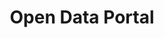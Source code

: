 ---
layout: tool
name: dataportal
title: Open Data Portal
external-url: data.code4sa.org
image: dataportal.png
homepage: true
logo: 
oneliner: A wide range of datasets from medicine prices to civil marriages
opener: Our data portal is home to orphaned or esoteric datasets that you might find difficult to find elsewhere.
tool-info:
- bullet: Search for datasets by category, keyword or type
- bullet: Explore, analyse, visualise and download data
- bullet: Add new datasets by emailing info@openup.org.za
slideshow:
- image: dataportal1.jpg
- image: dataportal2.jpg
- image: dataportal3.jpg
- image: dataportal4.jpg
collaborators:
- name: Socrata
  image: socrata.png
  external-url: https://socrata.com/
---